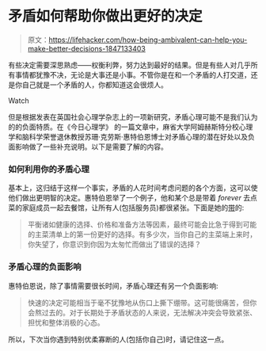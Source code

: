 # 矛盾如何帮助你做出更好的决定

> 原文：<https://lifehacker.com/how-being-ambivalent-can-help-you-make-better-decisions-1847133403>

有些决定需要深思熟虑——权衡利弊，努力达到最好的结果。但是有些人对几乎所有事情都犹豫不决，无论是大事还是小事。不管你是在和一个矛盾的人打交道，还是你自己就是一个矛盾的人，你都知道这会很烦人。

Watch

但是根据发表在英国社会心理学杂志上的一项新研究，矛盾心理可能不是我们认为的的负面特质。在《今日心理学》 的一篇文章中，麻省大学阿姆赫斯特分校心理学和脑科学荣誉退休教授苏珊·克劳斯·惠特伯恩博士对矛盾心理的潜在好处以及负面影响做了一些补充说明。以下是需要了解的内容。

### 如何利用你的矛盾心理

基本上，这归结于这样一个事实，矛盾的人花时间考虑问题的各个方面，这可以使他们做出更明智的决定。惠特伯恩举了一个例子，他和某个总是带着 *forever* 去点菜的家庭成员一起去餐馆，让所有人(包括服务员)都很紧张。下面是她的[带](https://www.psychologytoday.com/us/blog/fulfillment-any-age/202106/the-surprising-benefits-being-ambivalent)的:

> 平衡诸如健康的选择、价格和准备方法等因素，最终可能会比急于得到可能的主菜清单上的第一份更好的选择。有多少次，当你自己的主菜端上来时，你失望了，你意识到你因为太匆忙而做出了错误的选择？

### 矛盾心理的负面影响

惠特伯恩说，除了事情需要很长时间，矛盾心理还有另一个负面影响:

> 快速的决定可能相当于毫不犹豫地从伤口上撕下绷带。这可能很痛苦，但你会熬过去的。对于长期处于矛盾状态的人来说，无法解决冲突会导致紧张、担忧和整体消极的心态。

所以，下次当你遇到特别优柔寡断的人(包括你自己)时，请记住这一点。